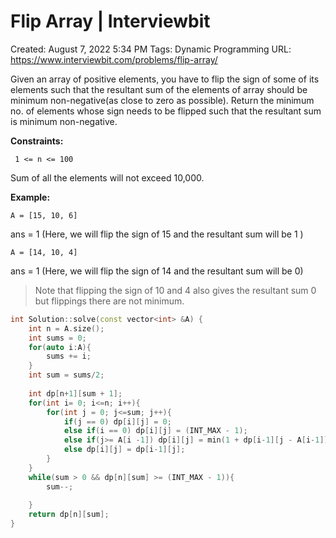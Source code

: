 # Flip Array | Interviewbit

Created: August 7, 2022 5:34 PM
Tags: Dynamic Programming
URL: https://www.interviewbit.com/problems/flip-array/

Given an array of positive elements, you have to flip the sign of some of its elements such that the resultant sum of the elements of array should be minimum non-negative(as close to zero as possible). Return the minimum no. of elements whose sign needs to be flipped such that the resultant sum is minimum non-negative.

**Constraints:**

```
 1 <= n <= 100

```

Sum of all the elements will not exceed 10,000.

**Example:**

```
A = [15, 10, 6]

```

ans = 1 (Here, we will flip the sign of 15 and the resultant sum will be 1 )

```
A = [14, 10, 4]

```

ans = 1 (Here, we will flip the sign of 14 and the resultant sum will be 0)

> 
> 
> 
> Note that flipping the sign of 10 and 4 also gives the resultant sum 0 but flippings there are not minimum.
> 

```cpp
int Solution::solve(const vector<int> &A) {
    int n = A.size();
    int sums = 0;
    for(auto i:A){
        sums += i;
    }
    int sum = sums/2;
    
    int dp[n+1][sum + 1];
    for(int i= 0; i<=n; i++){
        for(int j = 0; j<=sum; j++){
            if(j == 0) dp[i][j] = 0;
            else if(i == 0) dp[i][j] = (INT_MAX - 1);
            else if(j>= A[i -1]) dp[i][j] = min(1 + dp[i-1][j - A[i-1]], dp[i-1][j]);
            else dp[i][j] = dp[i-1][j];
        }
    }
    while(sum > 0 && dp[n][sum] >= (INT_MAX - 1)){
        sum--;
        
    }
    return dp[n][sum];   
}
```